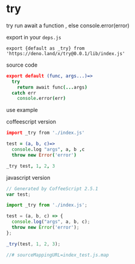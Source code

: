 <!-- 本文件由 ./readme.make.md 自动生成，请不要直接修改此文件 -->

# try 

try run await a function , else console.error(error)

export in your `deps.js`

```
export {default as _try} from 'https://deno.land/x/try@0.0.1/lib/index.js'
```

source code

```coffee
export default (func, args...)=>
  try
    return await func(...args)
  catch err
    console.error(err)

```

use example

coffeescript version

```coffee
import _try from './index.js'

test = (a, b, c)=>
  console.log "args", a, b ,c
  throw new Error('error')

_try test, 1, 2, 3

```


javascript version

```javascript
// Generated by CoffeeScript 2.5.1
var test;

import _try from './index.js';

test = (a, b, c) => {
  console.log("args", a, b, c);
  throw new Error('error');
};

_try(test, 1, 2, 3);

//# sourceMappingURL=index_test.js.map

```
